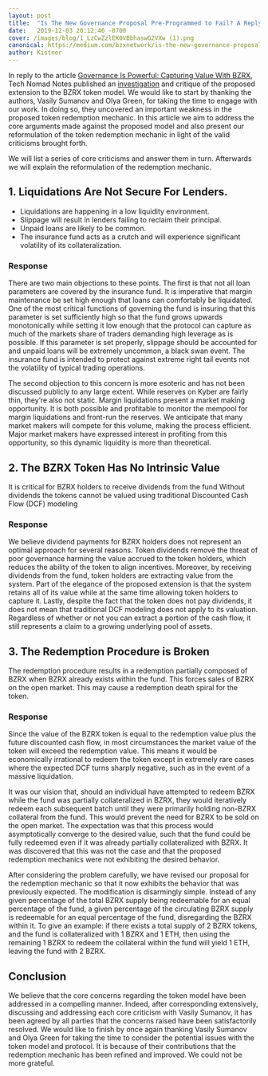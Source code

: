 ```yaml
---
layout: post
title:  "Is The New Governance Proposal Pre-Programmed to Fail? A Reply to Tech Nomad Notes"
date:   2019-12-03 20:12:46 -0700
cover: /images/blog/1_LzCwZzlEK0VBbhaswG2VXw (1).png
canonical: https://medium.com/bzxnetwork/is-the-new-governance-proposal-pre-programmed-to-fail-a-reply-to-tech-nomad-notes-48608cbfc734
author: Kistner
---
```

In reply to the article [Governance Is Powerful: Capturing Value With BZRX](https://medium.com/bzxnetwork/governance-is-powerful-capturing-value-with-bzrx-adb35341975c), Tech Nomad Notes published an [investigation](https://www.technomads.wtf/blog/token-underground-0x1-the-bzrx-token-model-a-smart-move-or-a-pre-programmed-fail) and critique of the proposed extension to the BZRX token model. We would like to start by thanking the authors, Vasily Sumanov and Olya Green, for taking the time to engage with our work. In doing so, they uncovered an important weakness in the proposed token redemption mechanic. In this article we aim to address the core arguments made against the proposed model and also present our reformulation of the token redemption mechanic in light of the valid criticisms brought forth.

We will list a series of core criticisms and answer them in turn. Afterwards we will explain the reformulation of the redemption mechanic.

## 1. Liquidations Are Not Secure For Lenders.
- Liquidations are happening in a low liquidity environment.
- Slippage will result in lenders failing to reclaim their principal.
- Unpaid loans are likely to be common.
- The insurance fund acts as a crutch and will experience significant volatility of its collateralization.

### Response

There are two main objections to these points.
The first is that not all loan parameters are covered by the insurance fund. It is imperative that margin maintenance be set high enough that loans can comfortably be liquidated. One of the most critical functions of governing the fund is insuring that this parameter is set sufficiently high so that the fund grows upwards monotonically while setting it low enough that the protocol can capture as much of the markets share of traders demanding high leverage as is possible. If this parameter is set properly, slippage should be accounted for and unpaid loans will be extremely uncommon, a black swan event. The insurance fund is intended to protect against extreme right tail events not the volatility of typical trading operations.

The second objection to this concern is more esoteric and has not been discussed publicly to any large extent. While reserves on Kyber are fairly thin, they’re also not static. Margin liquidations present a market making opportunity. It is both possible and profitable to monitor the mempool for margin liquidations and front-run the reserves. We anticipate that many market makers will compete for this volume, making the process efficient. Major market makers have expressed interest in profiting from this opportunity, so this dynamic liquidity is more than theoretical.

## 2. The BZRX Token Has No Intrinsic Value

It is critical for BZRX holders to receive dividends from the fund
Without dividends the tokens cannot be valued using traditional Discounted Cash Flow (DCF) modeling

### Response

We believe dividend payments for BZRX holders does not represent an optimal approach for several reasons. Token dividends remove the threat of poor governance harming the value accrued to the token holders, which reduces the ability of the token to align incentives. Moreover, by receiving dividends from the fund, token holders are extracting value from the system. Part of the elegance of the proposed extension is that the system retains all of its value while at the same time allowing token holders to capture it. Lastly, despite the fact that the token does not pay dividends, it does not mean that traditional DCF modeling does not apply to its valuation. Regardless of whether or not you can extract a portion of the cash flow, it still represents a claim to a growing underlying pool of assets.

## 3. The Redemption Procedure is Broken

The redemption procedure results in a redemption partially composed of BZRX when BZRX already exists within the fund.
This forces sales of BZRX on the open market.
This may cause a redemption death spiral for the token.

### Response

Since the value of the BZRX token is equal to the redemption value plus the future discounted cash flow, in most circumstances the market value of the token will exceed the redemption value. This means it would be economically irrational to redeem the token except in extremely rare cases where the expected DCF turns sharply negative, such as in the event of a massive liquidation.

It was our vision that, should an individual have attempted to redeem BZRX while the fund was partially collateralized in BZRX, they would iteratively redeem each subsequent batch until they were primarily holding non-BZRX collateral from the fund. This would prevent the need for BZRX to be sold on the open market. The expectation was that this process would asymptotically converge to the desired value, such that the fund could be fully redeemed even if it was already partially collateralized with BZRX. It was discovered that this was not the case and that the proposed redemption mechanics were not exhibiting the desired behavior.

After considering the problem carefully, we have revised our proposal for the redemption mechanic so that it now exhibits the behavior that was previously expected. The modification is disarmingly simple. Instead of any given percentage of the total BZRX supply being redeemable for an equal percentage of the fund, a given percentage of the circulating BZRX supply is redeemable for an equal percentage of the fund, disregarding the BZRX within it. To give an example: if there exists a total supply of 2 BZRX tokens, and the fund is collateralized with 1 BZRX and 1 ETH, then using the remaining 1 BZRX to redeem the collateral within the fund will yield 1 ETH, leaving the fund with 2 BZRX.

## Conclusion

We believe that the core concerns regarding the token model have been addressed in a compelling manner. Indeed, after corresponding extensively, discussing and addressing each core criticism with Vasily Sumanov, it has been agreed by all parties that the concerns raised have been satisfactorily resolved. We would like to finish by once again thanking Vasily Sumanov and Olya Green for taking the time to consider the potential issues with the token model and protocol. It is because of their contributions that the redemption mechanic has been refined and improved. We could not be more grateful.
